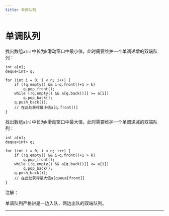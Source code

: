 ```yaml
---
title: 单调队列
---
```


# 单调队列

<script type="text/javascript" src="/include/head.js"></script>

找出数组`a[n]`中长为k滑动窗口中最小值，此时需要维护一个单调递增的双端队列：

```
int a[n];
deque<int> q;

for (int i = 0; i < n; i++) {
    if (!q.empty() && i-q.front()+1 > k)
        q.pop_front();
    while (!q.empty() && a[q.back()]] >= a[i])
        q.pop_back();
    q.push_back(i);
    // 在此处获得最小值a[q.front()]
}
```

找出数组`a[n]`中长为k滑动窗口中最大值，此时需要维护一个单调递减的双端队列：

```
int a[n];
deque<int> q;

for (int i = 0; i < n; i++) {
    if (!q.empty() && i-q.front()+1 > k)
        q.pop_front();
    while (!q.empty() && a[q.back()]] <= a[i])
        q.pop_back();
    q.push_back(i);
    // 在此处获得最大值a[queue[front]]
}
```

注解：

单调队列严格讲是一边入队，两边出队的双端队列。

---

<script type="text/javascript" src="/include/tail.js"></script>
